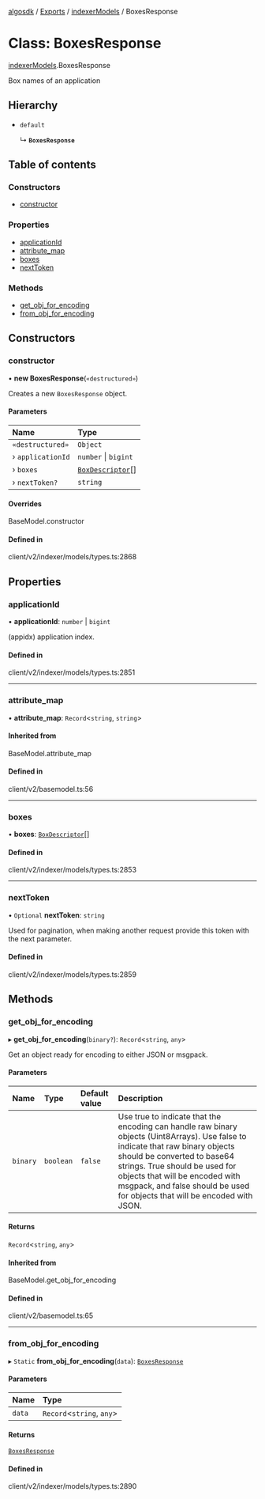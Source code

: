 [algosdk](../README.md) / [Exports](../modules.md) / [indexerModels](../modules/indexerModels.md) / BoxesResponse

# Class: BoxesResponse

[indexerModels](../modules/indexerModels.md).BoxesResponse

Box names of an application

## Hierarchy

- `default`

  ↳ **`BoxesResponse`**

## Table of contents

### Constructors

- [constructor](indexerModels.BoxesResponse.md#constructor)

### Properties

- [applicationId](indexerModels.BoxesResponse.md#applicationid)
- [attribute\_map](indexerModels.BoxesResponse.md#attribute_map)
- [boxes](indexerModels.BoxesResponse.md#boxes)
- [nextToken](indexerModels.BoxesResponse.md#nexttoken)

### Methods

- [get\_obj\_for\_encoding](indexerModels.BoxesResponse.md#get_obj_for_encoding)
- [from\_obj\_for\_encoding](indexerModels.BoxesResponse.md#from_obj_for_encoding)

## Constructors

### constructor

• **new BoxesResponse**(`«destructured»`)

Creates a new `BoxesResponse` object.

#### Parameters

| Name | Type |
| :------ | :------ |
| `«destructured»` | `Object` |
| › `applicationId` | `number` \| `bigint` |
| › `boxes` | [`BoxDescriptor`](indexerModels.BoxDescriptor.md)[] |
| › `nextToken?` | `string` |

#### Overrides

BaseModel.constructor

#### Defined in

client/v2/indexer/models/types.ts:2868

## Properties

### applicationId

• **applicationId**: `number` \| `bigint`

(appidx) application index.

#### Defined in

client/v2/indexer/models/types.ts:2851

___

### attribute\_map

• **attribute\_map**: `Record`\<`string`, `string`\>

#### Inherited from

BaseModel.attribute\_map

#### Defined in

client/v2/basemodel.ts:56

___

### boxes

• **boxes**: [`BoxDescriptor`](indexerModels.BoxDescriptor.md)[]

#### Defined in

client/v2/indexer/models/types.ts:2853

___

### nextToken

• `Optional` **nextToken**: `string`

Used for pagination, when making another request provide this token with the
next parameter.

#### Defined in

client/v2/indexer/models/types.ts:2859

## Methods

### get\_obj\_for\_encoding

▸ **get_obj_for_encoding**(`binary?`): `Record`\<`string`, `any`\>

Get an object ready for encoding to either JSON or msgpack.

#### Parameters

| Name | Type | Default value | Description |
| :------ | :------ | :------ | :------ |
| `binary` | `boolean` | `false` | Use true to indicate that the encoding can handle raw binary objects (Uint8Arrays). Use false to indicate that raw binary objects should be converted to base64 strings. True should be used for objects that will be encoded with msgpack, and false should be used for objects that will be encoded with JSON. |

#### Returns

`Record`\<`string`, `any`\>

#### Inherited from

BaseModel.get\_obj\_for\_encoding

#### Defined in

client/v2/basemodel.ts:65

___

### from\_obj\_for\_encoding

▸ `Static` **from_obj_for_encoding**(`data`): [`BoxesResponse`](indexerModels.BoxesResponse.md)

#### Parameters

| Name | Type |
| :------ | :------ |
| `data` | `Record`\<`string`, `any`\> |

#### Returns

[`BoxesResponse`](indexerModels.BoxesResponse.md)

#### Defined in

client/v2/indexer/models/types.ts:2890
